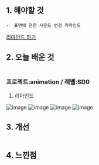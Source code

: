## 1. 해야할 것
```
-  표면에 관한 사운드 변경 리마인드
```
[리마인드 하기](https://github.com/JM94Ent/TIL-WIL/blob/c6fd213d86aae31fe6512b33c69efede023ca61f/TIL/2023/0926.md)

## 2. 오늘 배운 것
```

```
### 프로젝트:animation / 레벨:SD0

1. 리마인드

![image](https://github.com/JM94Ent/TIL-WIL/assets/143363550/3cee8e9a-6b57-406f-bfbf-9d20118aa29e)
![image](https://github.com/JM94Ent/TIL-WIL/assets/143363550/b19cfd68-df7c-4e79-84a7-96432e8b2d34)
![image](https://github.com/JM94Ent/TIL-WIL/assets/143363550/8eb2321d-c766-4b61-8e94-4c26e1196c5e)
![image](https://github.com/JM94Ent/TIL-WIL/assets/143363550/b828202a-f8f2-428b-bef0-9beb7be24b17)



## 3. 개선
```

```

## 4. 느낀점
```

```

